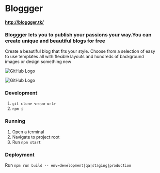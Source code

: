# Bloggger 
#### http://bloggger.tk/

### Bloggger lets you to publish your passions your way.You can create  unique and beautiful blogs for free
Create a beautiful blog that fits your style. Choose from a selection of easy to use templates all with flexible layouts and hundreds of background images or design something new

![GitHub Logo](https://user-images.githubusercontent.com/20472144/40553138-65c82de6-605f-11e8-8a15-283a046de838.png)

![GitHub Logo](https://user-images.githubusercontent.com/20472144/40553161-74134fac-605f-11e8-8b42-998a8a4ed6fc.png)


### Development
1. `git clone <repo-url>`
2. `npm i`

### Running
1. Open a terminal
2. Navigate to project root
3. Run `npm start`

### Deployment
Run `npm run build -- env=development|qa|staging|production`

